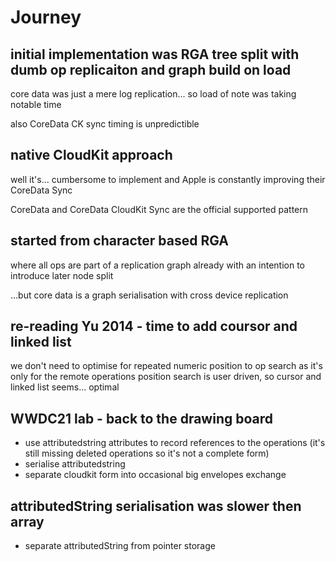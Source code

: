 # Journey

## initial implementation was RGA tree split with dumb op replicaiton and graph build on load
core data was just a mere log replication...
so load of note was taking notable time

also CoreData CK sync timing is unpredictible


## native CloudKit approach
well it's... cumbersome to implement and Apple is constantly improving their CoreData Sync

CoreData and CoreData CloudKit Sync are the official supported pattern


## started from character based RGA
where all ops are part of a replication graph already
with an intention to introduce later node split

...but core data is a graph serialisation with cross device replication


## re-reading Yu 2014 - time to add coursor and linked list
we don't need to optimise for repeated numeric position to op search as it's only for the remote operations
position search is user driven, so cursor and linked list seems... optimal


## WWDC21 lab - back to the drawing board
- use attributedstring attributes to record references to the operations (it's still missing deleted operations so it's not a complete form)
- serialise attributedstring
- separate cloudkit form into occasional big envelopes exchange

## attributedString serialisation was slower then array
- separate attributedString from pointer storage
